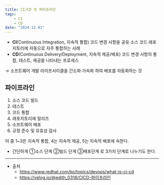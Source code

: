```yaml
---
title: CI/CD 의 파이프라인
tags:
    - CI
    - CD
date: "2024-12-01"
---
```


- **CI**(Continuous Integration, 지속적 통합)
    코드 변경 사항을 공유 소스 코드 레포지토리에 자동으로 자주 통합하는 사례
- **CD**(Continuous Delivery/Deployment, 지속적 제공/배포)
    코드 변경 사항의 통합, 테스트, 제공을 나타내는 프로세스

→ 소프트웨어 개발 라이프사이클을 간소화·가속화 하여 배포를 자동화하는 것

## 파이프라인
1. 소스 코드 빌드
2. 테스트
3. 코드 통합
4. 레포지토리에 릴리즈
5. 소프트웨어 배포
6. 규정 준수 및 유효성 검사

이 중 1~3은 지속적 통합, 4는 지속적 제공, 5는 지속적 배포에 속한다.
- 간단하게 ①소스 단계 ②빌드 단계 ③배포단계 로 3가지 단계로 나누기도 한다.

---

- 출처
  - <https://www.redhat.com/ko/topics/devops/what-is-ci-cd>
  - <https://velog.io/@edith_0318/CICD-파이프라인>